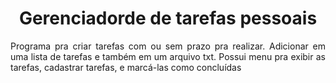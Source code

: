 <h1 align="center">Gerenciadorde de tarefas pessoais</h1>
<p align="justify">Programa pra criar tarefas com ou sem prazo pra realizar. Adicionar em uma lista de tarefas e também em um arquivo txt. Possui menu pra exibir as tarefas, cadastrar tarefas, e marcá-las como concluídas</p>
